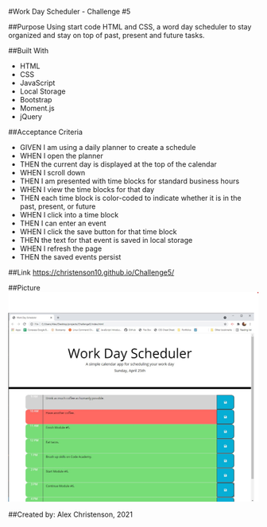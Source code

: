 #Work Day Scheduler - Challenge #5

##Purpose
Using start code HTML and CSS, a word day scheduler to stay organized and stay on top of past, present and future tasks.

##Built With
* HTML
* CSS
* JavaScript
* Local Storage
* Bootstrap
* Moment.js
* jQuery

##Acceptance Criteria
* GIVEN I am using a daily planner to create a schedule
* WHEN I open the planner
* THEN the current day is displayed at the top of the calendar
* WHEN I scroll down
* THEN I am presented with time blocks for standard business hours
* WHEN I view the time blocks for that day
* THEN each time block is color-coded to indicate whether it is in the past, present, or future
* WHEN I click into a time block
* THEN I can enter an event
* WHEN I click the save button for that time block
* THEN the text for that event is saved in local storage
* WHEN I refresh the page
* THEN the saved events persist

##Link
https://christenson10.github.io/Challenge5/

##Picture
![Screenshot1](Challenge5Screenshot.jpg)

##Created by:
Alex Christenson, 2021